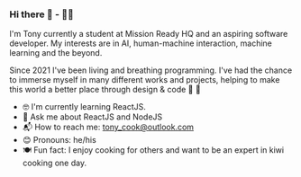 ### Hi there 👋 - 👨‍💻

I'm Tony currently a student at Mission Ready HQ and an aspiring software developer. My interests are in AI, human-machine interaction, machine learning and the beyond.  
  
Since 2021 I've been living and breathing programming. I've had the chance to immerse myself in many different works and projects, helping to make this world a better place through design & code 🌟 💖  
  
 * 🤓 I'm currently learning ReactJS.  
 * 💬 Ask me about ReactJS and NodeJS  
 * 📬 How to reach me: tony_cook@outlook.com  
 * 😊 Pronouns: he/his  
 * 🍽️ Fun fact: I enjoy cooking for others and want to be an expert in kiwi cooking one day.  
  
    
      
        
